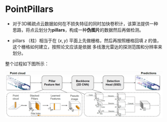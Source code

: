 # PointPillars

- 对于3D稀疏点云数据如何在不损失特征的同时加快卷积计，该算法提供一种思路，将点云划分为**pillars**，构成一种**伪图片**的数据然后再做检测。

- pillars （柱）相当于在 $(x,y)$ 平面上先做栅格，然后再按照栅格回填 $z$ 的值，这个栅格如何建立，按照论文应该是依据 多线激光雷达的探测范围和分辨率来划分。

整个过程如下图所示：

![image](https://github.com/CaiRugou/Autonomous/blob/main/img/pointpillars.png)

